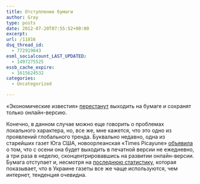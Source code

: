 ```yaml
---
title: Отступление бумаги
author: Gray
type: posts
date: 2012-07-20T07:55:52+00:00
excerpt:
url: /11016
dsq_thread_id:
  - 772919843
esml_socialcount_LAST_UPDATED:
  - 1497275525
essb_cache_expire:
  - 1615624532
categories:
  - Uncategorized

---
```








«Экономические известия» [перестанут][1] выходить на бумаге и сохранят только онлайн-версию.

Конечно, в данном случае можно еще говорить о проблемах локального характера, но, все же, мне кажется, что это одно из проявлений глобального тренда. Буквально недавно, одна из старейших газет Юга США, новоорлеанская &#171;Times Picayune&#187; [объявила][2] о том, что с осени она будет выходить в печатной версии не ежедневно, а три раза в неделю, сконцентрировавшись на развитии онлайн-версии. Бумага отступает и, несмотря на [последнюю статистику][3], которая показывает, что в Украине газеты все же чаще используются, чем интернет, тенденция очевидна.

 [1]: http://korrespondent.net/business/mmedia_and_adv/1374046-izvestnaya-ukrainskaya-delovaya-gazeta-otkazalas-ot-vyhoda-v-pechatnoj-versii
 [2]: http://articles.latimes.com/2012/may/24/nation/la-na-nn-times-picayune-20120524
 [3]: http://clubs.ya.ru/yandex-ua/replies.xml?item_no=2013